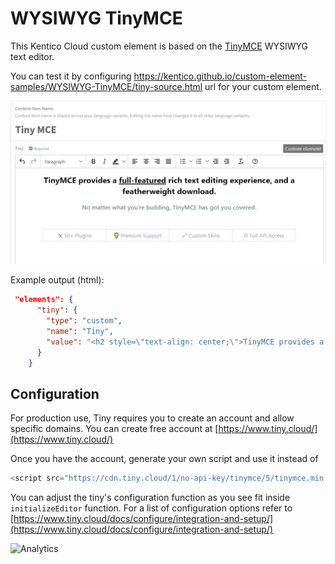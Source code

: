 # WYSIWYG TinyMCE

This Kentico Cloud custom element is based on the [TinyMCE](https://www.tiny.cloud/) WYSIWYG text editor.

You can test it by configuring https://kentico.github.io/custom-element-samples/WYSIWYG-TinyMCE/tiny-source.html url for your custom element.

![Tiny preview](tiny-preview.png)

Example output (html): 
```json
 "elements": {
      "tiny": {
        "type": "custom",
        "name": "Tiny",
        "value": "<h2 style=\"text-align: center;\">TinyMCE provides a <span style=\"text-decoration: underline;\">full-featured</span> rich text editing experience, and a featherweight download.</h2>\n<p style=\"text-align: center;\"><strong> <span style=\"font-size: 14pt;\"> <span style=\"color: #7e8c8d; font-weight: 600;\">No matter what you're building, TinyMCE has got you covered.</span> </span> </strong></p>\n<p style=\"text-align: center;\">&nbsp;</p>\n<table style=\"border-collapse: collapse; width: 85%; margin-left: auto; margin-right: auto; border: 0;\">\n<tbody>\n<tr>\n<td style=\"width: 25%; text-align: center; padding: 7px;\"><span style=\"color: #95a5a6;\">🛠 50+ Plugins</span></td>\n<td style=\"width: 25%; text-align: center; padding: 7px;\"><span style=\"color: #95a5a6;\">💡 Premium Support</span></td>\n<td style=\"width: 25%; text-align: center; padding: 7px;\"><span style=\"color: #95a5a6;\">🖍 Custom Skins</span></td>\n<td style=\"width: 25%; text-align: center; padding: 7px;\"><span style=\"color: #95a5a6;\">⚙ Full API Access</span></td>\n</tr>\n</tbody>\n</table>"
      }
    }
```

## Configuration

For production use, Tiny requires you to create an account and allow specific domains. You can create free account at [https://www.tiny.cloud/](https://www.tiny.cloud/)

Once you have the account, generate your own script and use it instead of

```javascript
<script src="https://cdn.tiny.cloud/1/no-api-key/tinymce/5/tinymce.min.js" referrerpolicy="origin"></script>
```

You can adjust the tiny's configuration function as you see fit inside `initializeEditor` function. For a list of configuration options refer to [https://www.tiny.cloud/docs/configure/integration-and-setup/](https://www.tiny.cloud/docs/configure/integration-and-setup/)

![Analytics](https://kentico-ga-beacon.azurewebsites.net/api/UA-69014260-4/Kentico/custom-element-samples/WYSIWYG-TinyMCE?pixel)
